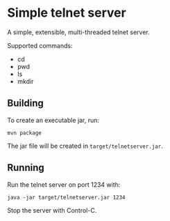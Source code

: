 Simple telnet server
====================

A simple, extensible, multi-threaded telnet server.

Supported commands:

- cd
- pwd
- ls
- mkdir

Building
--------

To create an executable jar, run:

    mvn package

The jar file will be created in `target/telnetserver.jar`.

Running
-------

Run the telnet server on port 1234 with:

    java -jar target/telnetserver.jar 1234

Stop the server with Control-C.